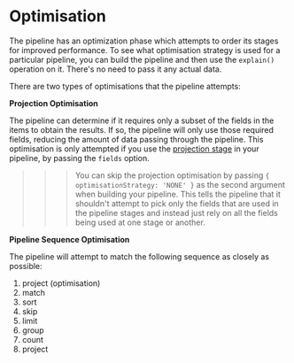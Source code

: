 # Optimisation

The pipeline has an optimization phase which attempts to order its stages for improved performance. To see what optimisation strategy is used for a particular pipeline, you can build the pipeline and then use the `explain()` operation on it. There's no need to pass it any actual data.

There are two types of optimisations that the pipeline attempts:

**Projection Optimisation**

The pipeline can determine if it requires only a subset of the fields in the items to obtain the results. If so, the pipeline will only use those required fields, reducing the amount of data passing through the pipeline. This optimisation is only attempted if you use the [projection stage](./project.md) in your pipeline, by passing the `fields` option.

>>> You can skip the projection optimisation by passing `{ optimisationStrategy: 'NONE' }` as the second argument when building your pipeline. This tells the pipeline that it shouldn't attempt to pick only the fields that are used in the pipeline stages and instead just rely on all the fields being used at one stage or another.

**Pipeline Sequence Optimisation**

The pipeline will attempt to match the following sequence as closely as possible:

1. project (optimisation)
2. match
3. sort
4. skip
5. limit
6. group
7. count
8. project
